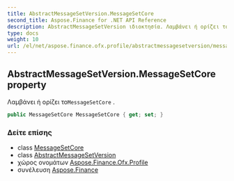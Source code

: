 ```yaml
---
title: AbstractMessageSetVersion.MessageSetCore
second_title: Aspose.Finance for .NET API Reference
description: AbstractMessageSetVersion ιδιοκτησία. Λαμβάνει ή ορίζει τοMessageSetCore .
type: docs
weight: 10
url: /el/net/aspose.finance.ofx.profile/abstractmessagesetversion/messagesetcore/
---
```

## AbstractMessageSetVersion.MessageSetCore property

Λαμβάνει ή ορίζει το`MessageSetCore` .

```csharp
public MessageSetCore MessageSetCore { get; set; }
```

### Δείτε επίσης

* class [MessageSetCore](../../messagesetcore/)
* class [AbstractMessageSetVersion](../)
* χώρος ονομάτων [Aspose.Finance.Ofx.Profile](../../abstractmessagesetversion/)
* συνέλευση [Aspose.Finance](../../../)


